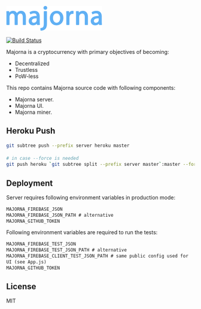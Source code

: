 <a href="https://majorna-fire.firebaseapp.com"><img src="/src/res/majorna.png" width="256"></a>

[![Build Status](https://travis-ci.org/majorna/majorna.svg?branch=master)](https://travis-ci.org/majorna/majorna)

Majorna is a cryptocurrency with primary objectives of becoming:
* Decentralized
* Trustless
* PoW-less

This repo contains Majorna source code with following components:
* Majorna server.
* Majorna UI.
* Majorna miner.

## Heroku Push

```bash
git subtree push --prefix server heroku master

# in case --force is needed
git push heroku `git subtree split --prefix server master`:master --force
```

## Deployment

Server requires following environment variables in production mode:

```
MAJORNA_FIREBASE_JSON
MAJORNA_FIREBASE_JSON_PATH # alternative
MAJORNA_GITHUB_TOKEN
```

Following environment variables are required to run the tests:

```
MAJORNA_FIREBASE_TEST_JSON
MAJORNA_FIREBASE_TEST_JSON_PATH # alternative
MAJORNA_FIREBASE_CLIENT_TEST_JSON_PATH # same public config used for UI (see App.js)
MAJORNA_GITHUB_TOKEN
```

## License

MIT